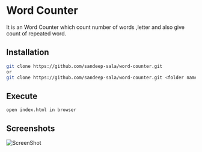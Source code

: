 # Word Counter

It is an Word Counter which count number of words ,letter and also give count of repeated word.

## Installation

```bash
git clone https://github.com/sandeep-sala/word-counter.git
or
git clone https://github.com/sandeep-sala/word-counter.git <folder name>
```


## Execute

```
open index.html in browser
```


## Screenshots

![ScreenShot](https://i.postimg.cc/d1hkYpK3/Annotation-2020-06-07-154204.png)
